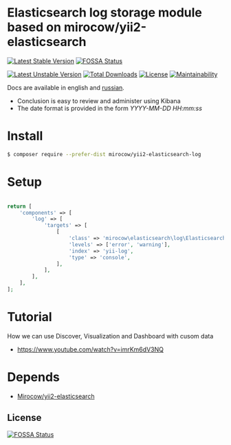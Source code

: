 # Elasticsearch log storage module based on mirocow/yii2-elasticsearch

[![Latest Stable Version](https://poser.pugx.org/mirocow/yii2-elasticsearch-log/v/stable)](https://packagist.org/packages/mirocow/yii2-elasticsearch-log) [![FOSSA Status](https://app.fossa.io/api/projects/git%2Bgithub.com%2FMirocow%2Fyii2-elasticsearch-log.svg?type=shield)](https://app.fossa.io/projects/git%2Bgithub.com%2FMirocow%2Fyii2-elasticsearch-log?ref=badge_shield)

[![Latest Unstable Version](https://poser.pugx.org/mirocow/yii2-elasticsearch-log/v/unstable)](https://packagist.org/packages/mirocow/yii2-elasticsearch-log) 
[![Total Downloads](https://poser.pugx.org/mirocow/yii2-elasticsearch-log/downloads)](https://packagist.org/packages/mirocow/yii2-elasticsearch-log) [![License](https://poser.pugx.org/mirocow/yii2-elasticsearch-log/license)](https://packagist.org/packages/mirocow/yii2-elasticsearch-log)
[![Maintainability](https://api.codeclimate.com/v1/badges/fdb8ceb634a97a184f90/maintainability)](https://codeclimate.com/github/Mirocow/yii2-elasticsearch-log/maintainability)

Docs are available in english and [russian](README.ru.md).

* Conclusion is easy to review and administer using Kibana
* The date format is provided in the form *YYYY-MM-DD HH:mm:ss*

# Install

```bash
$ composer require --prefer-dist mirocow/yii2-elasticsearch-log
```

# Setup

```php

return [
    'components' => [
        'log' => [
            'targets' => [
                [
                    'class' => 'mirocow\elasticsearch\log\ElasticsearchTarget',
                    'levels' => ['error', 'warning'],
                    'index' => 'yii-log',
                    'type' => 'console',
                ],
            ],
        ],
    ],
];
```

# Tutorial

How we can use Discover, Visualization and Dashboard with cusom data
* https://www.youtube.com/watch?v=imrKm6dV3NQ

# Depends

* [Mirocow/yii2-elasticsearch](https://github.com/Mirocow/yii2-elasticsearch)


## License
[![FOSSA Status](https://app.fossa.io/api/projects/git%2Bgithub.com%2FMirocow%2Fyii2-elasticsearch-log.svg?type=large)](https://app.fossa.io/projects/git%2Bgithub.com%2FMirocow%2Fyii2-elasticsearch-log?ref=badge_large)